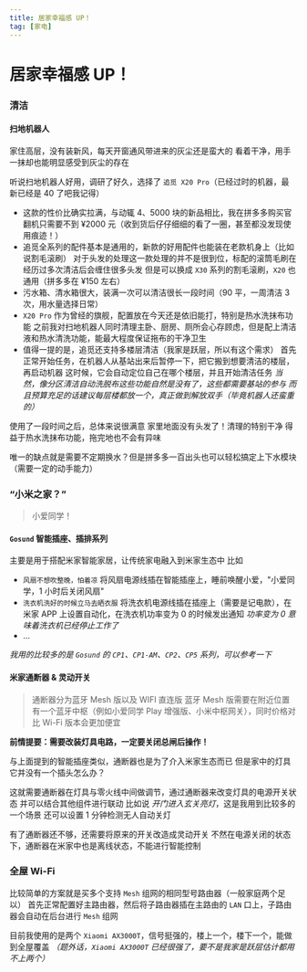 ```yaml
---
title: 居家幸福感 UP！
tag: [家电] 
---
```


# 居家幸福感 UP！

### 清洁

#### 扫地机器人

家住高层，没有装新风，每天开窗通风带进来的灰尘还是蛮大的
看着干净，用手一抹却也能明显感受到灰尘的存在

听说扫地机器人好用，调研了好久，选择了 `追觅 X20 Pro`（已经过时的机器，最新已经是 40 了吧我记得）
- 这款的性价比确实拉满，与动辄 4、5000 块的新品相比，我在拼多多购买官翻机只需要不到 ¥2000 元（收到货后仔仔细细的看了一圈，甚至都没发现使用痕迹！）
- 追觅全系列的配件基本是通用的，新款的好用配件也能装在老款机身上（比如说割毛滚刷）
    对于头发的处理这一款处理的并不是很到位，标配的滚筒毛刷在经历过多次清洁后会缠住很多头发
    但是可以换成 `X30` 系列的割毛滚刷，`X20` 也通用（拼多多在 ¥150 左右）
- 污水箱、清水箱很大，装满一次可以清洁很长一段时间（90 平，一周清洁 3 次，用水量选择日常）
- `X20 Pro` 作为曾经的旗舰，配置放在今天还是依旧能打，特别是热水洗抹布功能
    之前我对扫地机器人同时清理主卧、厨房、厕所会心存顾虑，但是配上清洁液和热水清洗功能，能最大程度保证拖布的干净卫生
- 值得一提的是，追觅还支持多楼层清洁（我家是跃层，所以有这个需求）
    首先正常开始任务，在机器人从基站出来后暂停一下，把它搬到想要清洁的楼层，再启动机器
    这时候，它会自动定位自己在哪个楼层，并且开始清洁任务
    *当然，像分区清洁自动洗脱布这些功能自然是没有了，这些都需要基站的参与
    而且预算充足的话建议每层楼都放一个，真正做到解放双手（毕竟机器人还蛮重的）*

使用了一段时间之后，总体来说很满意
家里地面没有头发了！清理的特别干净
得益于热水洗抹布功能，拖完地也不会有异味

唯一的缺点就是需要不定期换水？但是拼多多一百出头也可以轻松搞定上下水模块（需要一定的动手能力）

### “小米之家？”

> 小爱同学！

#### `Gosund` 智能插座、插排系列

主要是用于搭配米家智能家居，让传统家电融入到米家生态中
比如
- `风扇不想吹整晚，怕着凉`
    将风扇电源线插在智能插座上，睡前唤醒小爱，"小爱同学，1 小时后关闭风扇"
- `洗衣机洗好的时候立马去晒衣服`
    将洗衣机电源线插在插座上（需要是记电款），在米家 APP 上设置自动化，在洗衣机功率变为 0 的时候发出通知
    *功率变为 0 意味着洗衣机已经停止工作了*
- ...

 *我用的比较多的是 `Gosund` 的 `CP1`、`CP1-AM`、`CP2`、`CP5` 系列，可以参考一下*

#### 米家通断器 & 灵动开关

> 通断器分为蓝牙 Mesh 版以及 WIFI 直连版
> 蓝牙 Mesh 版需要在附近位置有一个蓝牙中枢（例如小爱同学 Play 增强版、小米中枢网关），同时价格对比 Wi-Fi 版本会更加便宜

**前情提要：需要改装灯具电路，一定要关闭总闸后操作！**

与上面提到的智能插座类似，通断器也是为了介入米家生态而已
但是家中的灯具它并没有一个插头怎么办？

这就需要通断器在灯具与零火线中间做调节，通过通断器来改变灯具的电源开关状态
并可以结合其他组件进行联动
比如说 *开门进入玄关亮灯*，这是我用到比较多的一个场景
还可以设置 1 分钟检测无人自动关灯

有了通断器还不够，还需要将原来的开关改造成灵动开关
不然在电源关闭的状态下，通断器在米家中也是离线状态，不能进行智能控制

### 全屋 Wi-Fi

比较简单的方案就是买多个支持 `Mesh` 组网的相同型号路由器（一般家庭两个足以）
首先正常配置好主路由器，然后将子路由器插在主路由的 `LAN` 口上，子路由器会自动在后台进行 `Mesh` 组网

目前我使用的是两个 `Xiaomi AX3000T`，信号挺强的，楼上一个，楼下一个，能做到全屋覆盖
*（题外话，`Xiaomi AX3000T` 已经很强了，要不是我家是跃层估计都用不上两个）*


